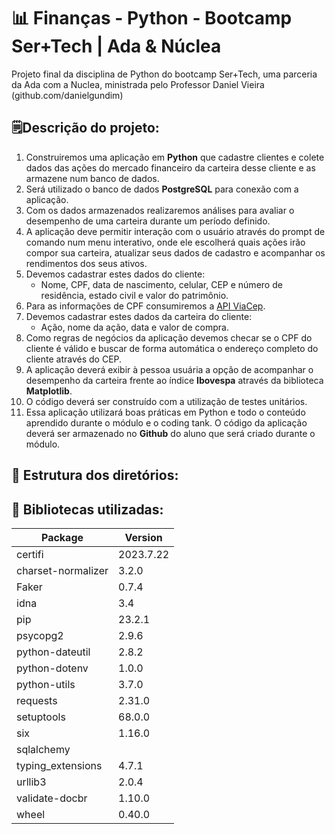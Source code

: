 # 📊 Finanças - Python - Bootcamp Ser+Tech | Ada & Núclea

Projeto final da disciplina de Python do bootcamp Ser+Tech, uma parceria da Ada com a Nuclea, ministrada pelo Professor Daniel Vieira (github.com/danielgundim)

## 🗒️Descrição do projeto:

1. Construiremos uma aplicação em __Python__ que cadastre clientes e colete dados das ações do mercado financeiro da carteira desse cliente e as armazene num banco de dados.     
2. Será utilizado o banco de dados __PostgreSQL__ para conexão com a aplicação.     
3. Com os dados armazenados realizaremos análises para avaliar o desempenho de uma carteira durante um período definido.      
4. A aplicação deve permitir interação com o usuário através do prompt de comando num menu interativo, onde ele escolherá quais ações irão compor sua carteira, atualizar seus dados de cadastro e acompanhar os rendimentos dos seus ativos.      
5. Devemos cadastrar estes dados do cliente:      
     * Nome, CPF, data de nascimento, celular, CEP e número de residência, estado civil e valor do patrimônio.
6. Para as informações de CPF consumiremos a  [API ViaCep](https://viacep.com.br/).    
7. Devemos cadastrar estes dados da carteira do cliente:
     * Ação, nome da ação, data e valor de compra. 
8. Como regras de negócios da aplicação devemos checar se o CPF do cliente é válido e buscar de forma automática o endereço completo do cliente através do CEP.
9. A aplicação deverá exibir à pessoa usuária a opção de acompanhar o desempenho da carteira frente ao índice __Ibovespa__ através da biblioteca __Matplotlib__.
10. O código deverá ser construído com a utilização de testes unitários.
11. Essa aplicação utilizará boas práticas em Python e todo o conteúdo aprendido durante o módulo e o coding tank. O código da aplicação deverá ser armazenado no __Github__ do aluno que será criado durante o módulo.

## 🌳 Estrutura dos diretórios:




## 🐍 Bibliotecas utilizadas:

Package            | Version
------------------ | ---------
certifi            | 2023.7.22
charset-normalizer | 3.2.0
Faker              | 0.7.4
idna               | 3.4
pip                | 23.2.1
psycopg2           | 2.9.6
python-dateutil    | 2.8.2
python-dotenv      | 1.0.0
python-utils       | 3.7.0
requests           | 2.31.0
setuptools         | 68.0.0
six                | 1.16.0
sqlalchemy         |
typing_extensions  | 4.7.1
urllib3            | 2.0.4
validate-docbr     | 1.10.0
wheel              | 0.40.0

